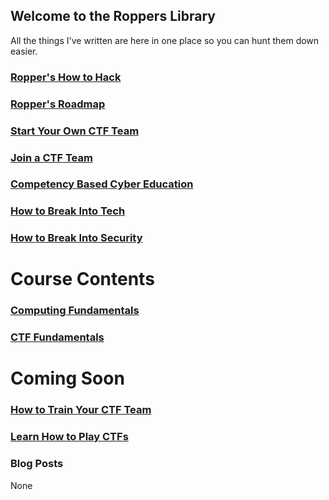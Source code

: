 ## Welcome to the Roppers Library


All the things I've written are here in one place so you can hunt them down easier. 

### [Ropper's How to Hack](https://www.hoppersroppers.org/howtohack/)

### [Ropper's Roadmap](https://www.hoppersroppers.org/roadmap/)

### [Start Your Own CTF Team](/startCTFteam.md)

### [Join a CTF Team](/joinCTFteam.md)

### [Competency Based Cyber Education](/competencyBasedEdu.md)

### [How to Break Into Tech](/breakIntoTech.md)

### [How to Break Into Security](/breakIntoSecurity.md)


# Course Contents

### [Computing Fundamentals](https://www.hoppersroppers.org/fundamentals/)

### [CTF Fundamentals](https://www.hoppersroppers.org/ctf/)


# Coming Soon

### [How to Train Your CTF Team](/trainCTFteam.md)

### [Learn How to Play CTFs](/playCTFs.md)


### Blog Posts

None










